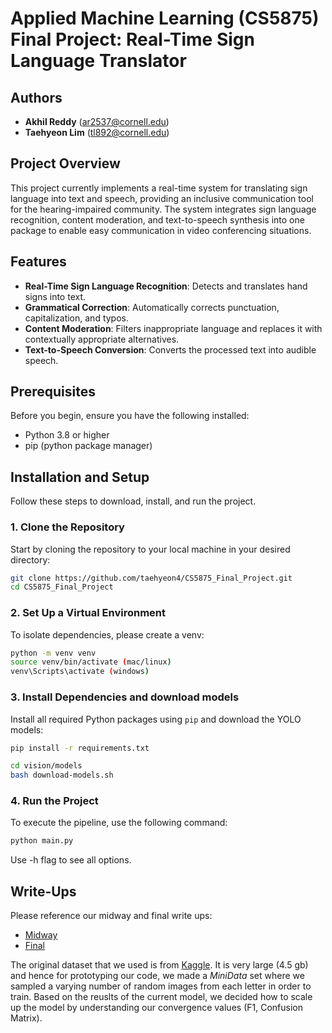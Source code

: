 # Applied Machine Learning (CS5875) Final Project: Real-Time Sign Language Translator

## Authors

- **Akhil Reddy** (ar2537@cornell.edu)
- **Taehyeon Lim** (tl892@cornell.edu)

## Project Overview

This project currently implements a real-time system for translating sign language into text and speech, providing an inclusive communication tool for the hearing-impaired community. The system integrates sign language recognition, content moderation, and text-to-speech synthesis into one package to enable easy communication in video conferencing situations.

## Features

- **Real-Time Sign Language Recognition**: Detects and translates hand signs into text.
- **Grammatical Correction**: Automatically corrects punctuation, capitalization, and typos.
- **Content Moderation**: Filters inappropriate language and replaces it with contextually appropriate alternatives.
- **Text-to-Speech Conversion**: Converts the processed text into audible speech.

## Prerequisites

Before you begin, ensure you have the following installed:

- Python 3.8 or higher
- pip (python package manager)

## Installation and Setup

Follow these steps to download, install, and run the project.

### 1. Clone the Repository

Start by cloning the repository to your local machine in your desired directory:

```bash
git clone https://github.com/taehyeon4/CS5875_Final_Project.git
cd CS5875_Final_Project
```

### 2. Set Up a Virtual Environment

To isolate dependencies, please create a venv:

```bash
python -m venv venv
source venv/bin/activate (mac/linux)
venv\Scripts\activate (windows)
```

### 3. Install Dependencies and download models

Install all required Python packages using `pip` and download the YOLO models:

```bash
pip install -r requirements.txt
```

```bash
cd vision/models 
bash download-models.sh
```

### 4. Run the Project

To execute the pipeline, use the following command:

```bash
python main.py
```

Use -h flag to see all options.

<!-- ### 4 (cont). Run the Project w/ pre-existing video
To execute the pipeline with a video (mp4), use the following command:
```bash
python main.py --input <path_to_input>
``` -->

## Write-Ups

Please reference our midway and final write ups:

- [Midway](https://github.com/taehyeon4/CS5875_Final_Project/blob/main/writeups/Midway%20Write%20Up.pdf)
- [Final](https://docs.google.com/document/d/1dnPzyLG72VDvTBUiUiyWv12h3RLcgTJV-Uqc2XPTmUI/edit?usp=sharing)

The original dataset that we used is from [Kaggle](https://www.kaggle.com/datasets/debashishsau/aslamerican-sign-language-aplhabet-dataset/data). It is very large (4.5 gb) and hence for prototyping our code, we made a _MiniData_ set where we sampled a varying number of random images from each letter in order to train. Based on the reuslts of the current model, we decided how to scale up the model by understanding our convergence values (F1, Confusion Matrix).

<!-- Workflow:


Pytorch CNN: https://colab.research.google.com/github/pytorch/tutorials/blob/gh-pages/_downloads/4e865243430a47a00d551ca0579a6f6c/cifar10_tutorial.ipynb

1) Download the entire dataset onto google drive
2) make a subset of the larger dataset for use to get smaller dataset for us to do training / initial testing on
3) host all of our code and training / testing data on google colab and train a large model
4) we can start testing with some of our own images, by passing in some more of images that we take ourselves
5) work on taking the images and converting it into proper words and a proper sentence
6) convert it into a live video model



for halfway point (nov. 11th) -
1) motivation, method, premliminary experiments, future work - make a google document and write it up /  write up with everything we are planning to do
2) show training and loss for the smaller dataset and how it is going to scale up for when we train in google colab with GPU. talk about how GPU will help us get faster
3) do research on taking letters and spaces and converting that into words and sentences
4) what is left in our project
 - training the big dataset through google colab
 - functioning conversion from images to sentences
 - finally, we will do videos to sentences

Extra (if time permits):
 - if we have enough bandwith we can work on sentence correction, fixing typos, and proper grammar -->
